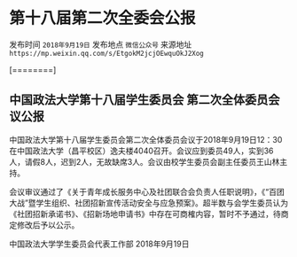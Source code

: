 # 第十八届第二次全委会公报

发布时间 `2018年9月19日` 发布地点 `微信公众号` 来源地址 `https://mp.weixin.qq.com/s/EtgokM2jcjOEwquOkJ2Xog`

\[========\]

## 中国政法大学第十八届学生委员会 第二次全体委员会议公报

中国政法大学第十八届学生委员会第二次全体委员会议于2018年9月19日12：30在中国政法大学（昌平校区）逸夫楼4040召开。会议应到委员49人，实到36人，请假8人，迟到2人，无故缺席3人。会议由校学生委员会副主任委员王山林主持。

会议审议通过了《关于青年成长服务中心及社团联合会负责人任职说明》，《“百团大战”暨学生组织、社团招新宣传活动安全与应急预案》。超半数与会学生委员认为《社团招新承诺书》、《招新场地申请书》中存在可商榷内容，暂时不予通过，待商定修改后予以公示。

中国政法大学学生委员会代表工作部 2018年9月19日

